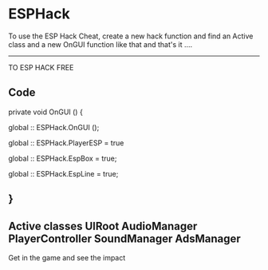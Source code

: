 # ESPHack
To use the ESP Hack Cheat, create a new hack function and find an Active class and a new OnGUI function like that and that's it .... 

----------

TO ESP HACK FREE

Code
------

private void OnGUI () 
{

global :: ESPHack.OnGUI ();

global :: ESPHack.PlayerESP = true

global :: ESPHack.EspBox = true;

global :: ESPHack.EspLine = true;

}
-----

Active classes UIRoot AudioManager PlayerController SoundManager AdsManager
-------------------------------------------------------------------------------
Get in the game and see the impact
